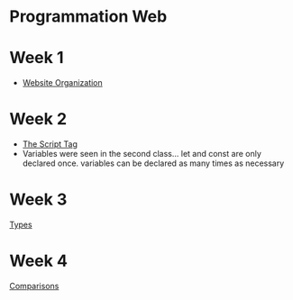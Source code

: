 # Programmation Web

# Week 1
- [Website Organization](./semaine_1/website_organization.md)

# Week 2
- [The Script Tag](./semaine_2/script_tag.md)
- Variables were seen in the second class... let and const are only declared once. variables can be declared as many times as necessary

# Week 3
[Types](./semaine_3/Types.md)

# Week 4
[Comparisons](./semaine_4/comparisons.md)
